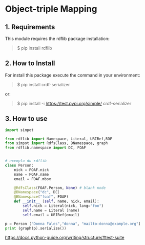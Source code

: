 # Object-triple Mapping

## 1. Requirements 
This module requires the rdflib package installation:
> $ pip install rdflib

## 2. How to Install
For install this package execute the command in your environment:
> $ pip install crdf-serializer

or:
> $ pip install -i https://test.pypi.org/simple/ crdf-serializer


## 3. How to use

```python
import simpot

from rdflib import Namespace, Literal, URIRef,RDF
from simpot import RdfsClass, BNamespace, graph
from rdflib.namespace import DC, FOAF


# exemplo do rdflib
class Person:
    nick = FOAF.nick
    name = FOAF.name
    email = FOAF.mbox

    @RdfsClass(FOAF.Person, None) # blank node
    @BNamespace("dc", DC)
    @BNamespace("foaf", FOAF)
    def __init__ (self, name, nick, email):
        self.nick = Literal(nick, lang="foo")
        self.name = Literal (name)
        self.email = URIRef(email) 

p = Person ("Donna Fales","donna", "mailto:donna@example.org")
print (graph(p).serialize())
```

https://docs.python-guide.org/writing/structure/#test-suite